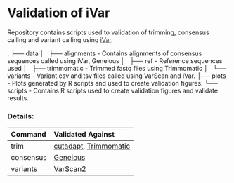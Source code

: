 # Validation of iVar

Repository contains scripts used to validation of trimming, consensus calling and variant calling using [iVar](https://github.com/andersen-lab/ivar/). 

.
├── data
│   ├── alignments - Contains alignments of consensus sequences called using iVar, Geneious
│   ├── ref - Reference sequences used
│   ├── trimmomatic - Trimmed fastq files using Trimmomatic
│   └── variants - Variant csv and tsv files called using VarScan and iVar.
├── plots - Plots generated by R scripts and used to create validation figures.
└── scripts - Contains R scripts used to create validation figures and validate results. 

### Details:

| Command | Validated Against |
|:--------|:------------------|
|  trim   | [cutadapt](https://github.com/marcelm/cutadapt/), [Trimmomatic](http://www.usadellab.org/cms/?page=trimmomatic)|
| consensus | [Geneious](https://www.geneious.com/) |
| variants | [VarScan2](https://dkoboldt.github.io/varscan/) |
